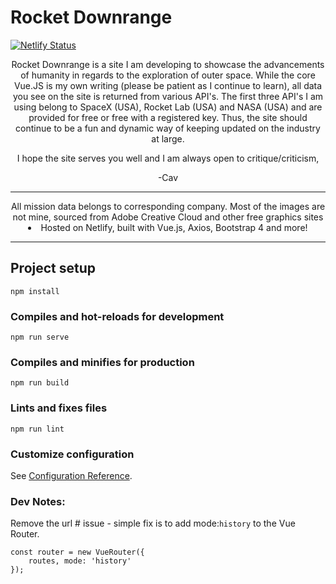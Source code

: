 # Rocket Downrange
[![Netlify Status](https://api.netlify.com/api/v1/badges/192c5a3a-340b-4e0c-ae7b-870e0f221ebc/deploy-status)](https://app.netlify.com/sites/trusting-goldwasser-e71a14/deploys)
<div align="center">
Rocket Downrange is a site I am developing to showcase the advancements of humanity in regards to the exploration of outer space.  While the core Vue.JS is my own writing (please be patient as I continue to learn), all data you see on the site is returned from various API's.  The first three API's I am using belong to SpaceX (USA), Rocket Lab (USA) and NASA (USA) and are provided for free or free with a registered key.  Thus, the site should continue to be a fun and dynamic way of keeping updated on the industry at large.

I hope the site serves you well and I am always open to critique/criticism, 

 -Cav

<hr>
All mission data belongs to corresponding company.  Most of the images are not mine, sourced from Adobe Creative Cloud and other free graphics sites
<br>
<li> Hosted on Netlify, built with Vue.js, Axios, Bootstrap 4 and more! </hr>

<hr>
</div>

## Project setup
```
npm install
```

### Compiles and hot-reloads for development
```
npm run serve
```

### Compiles and minifies for production
```
npm run build
```

### Lints and fixes files
```
npm run lint
```

### Customize configuration
See [Configuration Reference](https://cli.vuejs.org/config/).


### Dev Notes:

Remove the url # issue - simple fix is to add mode:`history` to the Vue Router. 
```
const router = new VueRouter({
	routes, mode: 'history'
});
```
